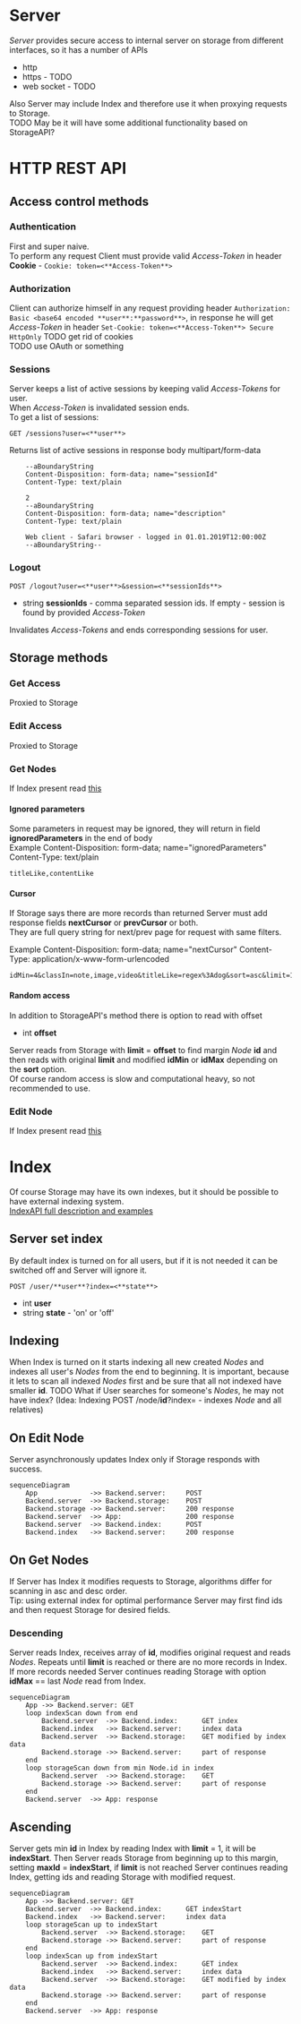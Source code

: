 # Server
*Server* provides secure access to internal server on storage from different interfaces, so it has a number of APIs
* http
* https - TODO
* web socket - TODO

Also Server may include Index and therefore use it when proxying requests to Storage.  
TODO May be it will have some additional functionality based on StorageAPI?

# HTTP REST API
## Access control methods
### Authentication
First and super naive.  
To perform any request Client must provide valid *Access-Token* in header **Cookie** - `Cookie: token=<**Access-Token**>`

### Authorization
Client can authorize himself in any request providing header `Authorization: Basic <base64 encoded **user**:**password**>`, in response he will get *Access-Token* in header `Set-Cookie: token=<**Access-Token**> Secure HttpOnly`
TODO get rid of cookies  
TODO use OAuth or something

### Sessions
Server keeps a list of active sessions by keeping valid *Access-Tokens* for user.  
When *Access-Token* is invalidated session ends.  
To get a list of sessions:

    GET /sessions?user=<**user**>

Returns list of active sessions in response body multipart/form-data

        --aBoundaryString
        Content-Disposition: form-data; name="sessionId"
        Content-Type: text/plain

        2
        --aBoundaryString
        Content-Disposition: form-data; name="description"
        Content-Type: text/plain

        Web client - Safari browser - logged in 01.01.2019T12:00:00Z
        --aBoundaryString--

### Logout
    POST /logout?user=<**user**>&session=<**sessionIds**>

* string **sessionIds** - comma separated session ids. If empty - session is found by provided *Access-Token*

Invalidates *Access-Tokens* and ends corresponding sessions for user.

## Storage methods
### Get Access
Proxied to Storage

### Edit Access
Proxied to Storage

### Get Nodes
If Index present read [this](#on-get-nodes)
#### Ignored parameters
Some parameters in request may be ignored, they will return in field **ignoredParameters** in the end of body  
Example
    Content-Disposition: form-data; name="ignoredParameters"
    Content-Type: text/plain

    titleLike,contentLike

#### Cursor
If Storage says there are more records than returned Server must add response fields **nextCursor** or **prevCursor** or both.  
They are full query string for next/prev page for request with same filters.

Example
    Content-Disposition: form-data; name="nextCursor"
    Content-Type: application/x-www-form-urlencoded

    idMin=4&classIn=note,image,video&titleLike=regex%3Adog&sort=asc&limit=10

#### Random access
In addition to StorageAPI's method there is option to read with offset
* int **offset**

Server reads from Storage with **limit** = **offset** to find margin *Node* **id** and then reads with original **limit** and modified **idMin** or **idMax** depending on the **sort** option.  
Of course random access is slow and computational heavy, so not recommended to use.

### Edit Node
If Index present read [this](#on-edit-node)

# Index
Of course Storage may have its own indexes, but it should be possible to have external indexing system.  
[IndexAPI full description and examples](INDEX.md)

## Server set index
By default index is turned on for all users, but if it is not needed it can be switched off and Server will ignore it.

    POST /user/**user**?index=<**state**>

* int **user**
* string **state** - 'on' or 'off'

## Indexing
When Index is turned on it starts indexing all new created *Nodes* and indexes all user's *Nodes* from the end to beginning. It is important, because it lets to scan all indexed *Nodes* first and be sure that all not indexed have smaller **id**. TODO What if User searches for someone's *Nodes*, he may not have index? (Idea: Indexing POST /node/**id**?index=<state> - indexes *Node* and all relatives)

## On Edit Node
Server asynchronously updates Index only if Storage responds with success.
```mermaid
sequenceDiagram
    App             ->> Backend.server:     POST
    Backend.server  ->> Backend.storage:    POST
    Backend.storage ->> Backend.server:     200 response
    Backend.server  ->> App:                200 response
    Backend.server  ->> Backend.index:      POST
    Backend.index   ->> Backend.server:     200 response
```

## On Get Nodes
If Server has Index it modifies requests to Storage, algorithms differ for scanning in asc and desc order.  
Tip: using external index for optimal performance Server may first find ids and then request Storage for desired fields.

### Descending
Server reads Index, receives array of **id**, modifies original request and reads *Nodes*. Repeats until **limit** is reached or there are no more records in Index. If more records needed Server continues reading Storage with option **idMax** == last *Node* read from Index.
```mermaid
sequenceDiagram
    App ->> Backend.server: GET
    loop indexScan down from end
        Backend.server  ->> Backend.index:      GET index
        Backend.index   ->> Backend.server:     index data
        Backend.server  ->> Backend.storage:    GET modified by index data
        Backend.storage ->> Backend.server:     part of response
    end
    loop storageScan down from min Node.id in index
        Backend.server  ->> Backend.storage:    GET
        Backend.storage ->> Backend.server:     part of response
    end
    Backend.server  ->> App: response
```

## Ascending
Server gets min **id** in Index by reading Index with **limit** = 1, it will be **indexStart**. Then Server reads Storage from beginning up to this margin, setting **maxId** = **indexStart**, if **limit** is not reached Server continues reading Index, getting ids and reading Storage with modified request.

```mermaid
sequenceDiagram
    App ->> Backend.server: GET
    Backend.server  ->> Backend.index:      GET indexStart
    Backend.index   ->> Backend.server:     index data
    loop storageScan up to indexStart
        Backend.server  ->> Backend.storage:    GET
        Backend.storage ->> Backend.server:     part of response
    end
    loop indexScan up from indexStart
        Backend.server  ->> Backend.index:      GET index
        Backend.index   ->> Backend.server:     index data
        Backend.server  ->> Backend.storage:    GET modified by index data
        Backend.storage ->> Backend.server:     part of response
    end
    Backend.server  ->> App: response
```
